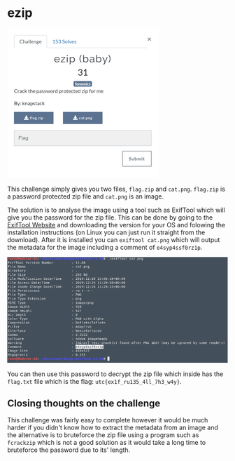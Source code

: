 # ezip

![chall]

This challenge simply gives you two files, `flag.zip` and `cat.png`. `flag.zip` is a password protected zip file and `cat.png` is an image.

The solution is to analyse the image using a tool such as ExifTool which will give you the password for the zip file. This can be done by going to the [ExifTool Website](https://exiftool.org) and downloading the version for your OS and folowing the installation instructions (on Linux you can just run it straight from the download). After it is installed you can `exiftool cat.png` which will output the metadata for the image including a comment of `e4syp4ssf0rz1p`.

![term]

You can then use this password to decrypt the zip file which inside has the `flag.txt` file which is the flag: `utc{ex1f_ru135_4ll_7h3_w4y}`.

## Closing thoughts on the challenge

This challenge was fairly easy to complete however it would be much harder if you didn't know how to extract the metadata from an image and the alternative is to bruteforce the zip file using a program such as `fcrackzip` which is not a good solution as it would take a long time to bruteforce the password due to its' length.



[chall]: challenge.png "Challenge screenshot"
[term]: exif.png "Terminal screenshot"